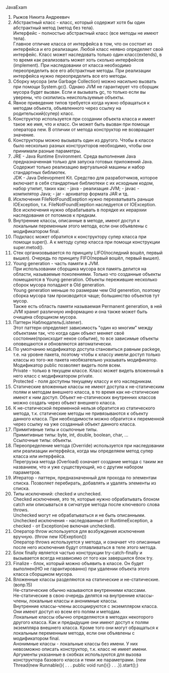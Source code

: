 JavaExam  
1. Рыжов Никита Андреевич  
2. Абстрактный класс - класс, который содержит хотя бы один абстрактный метод (метод без тела).  
Интерфейс - полностью абстрактный класс (все методы не имеют тела).  
Главное отличие класса от интерфейса в том, что он состоит из интерфейса и его реализации. Любой класс неявно определяет свой интерфейс. Класс может наследовать только один класс(extends), в то время как реализовать может хоть сколько интерфейсов (implement). При наследовании от класса необходимо переопределить все его абстрактные методы. При реализации интерфейса нужно переопределить все его методы.  
3. Сборку мусора (или Garbage Collection) можно насильно вызвать при помощи System.gc(). Однако JVM не гарантирует что сборщик мусора будет вызван. Если и вызывать gc, то только если вы уверены, что скопились неиспользуемые объекты.  
4. Явное приведение типов требуется когда нужно обращаться к методам объекта, объявленного через ссылку на родительский(супер) класс.  
5. Конструктор используется при создании объекта класса и имеет такое же имя, что и класс. Он может быть вызван при помощи оператора new. В отличии от метода конструктор не возвращает значение.  
6. Конструкторы можно вызывать один из другого. Чтобы в классе было несколько разных конструкторов необходимо, чтобы они принимали разные параметры.  
7. JRE - Java Runtime Environment. Среда выполнения Java предназначенная только для запуска готовых приложений Java. Содержит только реализацию виртуальной машины и набор стандартных библиотек.  
JDK - Java Delevopment Kit. Средство для разработчиков, которое включает в себя стандартные библиотеки с их исходным кодом, набор утилит, таких как: - java - реализация JVM; - javac - компилятор Java; - jar - архиватор формата JAR и тд.  
8. Исключения FileNotFoundExeption нужно перехватывать раньше IOException, т.к. FileNotFoundExeption наследуется от IOException. Все исключения нужно обрабатывать в порядке их иерархии наследования от потомков к предкам.  
9. Внутренние классы, описанные в методе, имеют доступ к локальным переменным этого метода, если они объявлены с модификатором final.  
10. Подкласс может обратится к конструктору супер класса при помощи super(). А к методу супер класса при помощи конструкции super.metod().  
11. Стек организовывается по принципу LIFO(последний вошёл, первый вышел). Очередь по принципу FIFO(первый вошёл, первый вышел).  
12. Young generation - часть памяти в JVM.  
При использовании сборщика мусора вся память делится на области, называемые поколениями. Только что созданные объекты помещаются в Young generation. Объекты пережившие несколько сборок мусора попадают в Old generation.  
Young generation меньше по размерам чем Old generetion, поэтому сборка мусора там производится чаще; большинство объектов тут мусор.  
Также есть область памяти называемая Permanent generation, в ней JVM хранит различную информацию и она также может быть очищена сборщиком мусора.  
13. Паттерн Наблюдатель(Listener).  
Этот паттерн определяет зависимость "один ко многим" между объектами так, что когда один объект меняет своё состояние(происходит некое событие), то все зависимые объекты оповещаются и обновляются автоматически.  
14. По умолчанию модификатор доступа становиться равным packege, т.е. на уровне пакета, поэтому чтобы к классу имели доступ только классы из того-же пакета необязательно указывать модификатор.  
Модификатор public позволяет видеть поля всем.  
Private - только в текущем классе. Класс может видеть вложенный в него класс с модификатором private.  
Protected - поля доступны текущему классу и его наследникам.  
15. Статические вложенные классы не имеют доступа к не-статическим полям и методам внешнего класса, в то время как не-статические имеют к ним доступ. Объект не-статических внутренних классов можно создать через объект внешнего класса.  
16. К не-статической переменной нельзя обратится из статического метода, т.к. статические методы не привязываются к объекту данного класса. При необходимости можно обратится к переменной через ссылку на уже созданный объект данного класса.  
17. Примитивные типы и ссылочные типы.  
Примитивные типы: byte, int, double, boolean, char, ...  
Ссылочные типы: объекты.  
18. Переопределение метода (Override) используется при наследовании или реализации интерфейса, когда мы определяем метод супер класса или интерфейса.  
Перегрузка метода (Overload) означает создание метода с таким же названием, что и уже существующий, но с другим набором параметров.  
19. Итератор - паттерн, предназначенный для прохода по элементам списка. Позволяет перебирать, добавлять и удалять элементы из списка.  
20. Типы исключений: checked и unchecked.  
Checked исключения, это те, которые нужно обрабатывать блоком catch или описываться в сигнатуре метода после ключевого слова throws.  
Unchecked могут не обрабатываться и не быть описанными.  
Unchecked исключения  - наследованные от RuntimeException, а checked - от Exception(не включая unchecked).  
21. Оператор throw используется для возбуждения исключения вручную. (throw new IOExeption())  
Оператор throws используется у метода, и означает что описанные после него исключения будут отлавливаться в теле этого метода.  
22. Блок finally является частью конструкции try-catch-finally и вызывается всегда независимо от того как завершился блок try.  
23. Finalize - блок, который можно объявить в классе. Он будет выполнен(НО не гарантированно) при удалении объекта этого класса сборщиком мусора.  
24. Вложенные классы разделяются на статические и не-статические. (вопр.15)  
Не-статические обычно называются внутренними классами.  
Не-статические в свою очередь делятся на внутренние классы-члены, локальные классы и анонимные классы.  
Внутренние классы-члены ассоциируются с экземпляром класса. Они имеют доступ ко всем его полям и методам.  
Локальные классы обычно определяются в методах некоторого другого класса. Как и предыдущие они имеют доступ к полям экземпляра внешнего класса. Кроме того они могут обращаться к локальным переменным метода, если они объявлены с модификатором final.  
Анонимные классы - локальные классы без имени. У них невозможно описать конструктор, т.к. класс не имеет имени. Аргументы указанные в скобках используются для вызова конструктора базового класса и теми же параметрами. (new Thread(new Runnable(){ . . . public void run(){} . . .}).start();)

